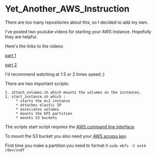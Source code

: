 # Yet_Another_AWS_Instruction
There are too many repositories about this, so I decided to add my own.


I've posted two youtube videos for starting your AWS instance. Hopefully they are helpful.

 
Here's the links to the videos

[part 1](https://youtu.be/fQbL8nxXdWs)

[part 2](https://youtu.be/4wH-MCSfY58)

I'd recommend watching at 1.5 or 2 times speed ;)

There are two important scripts: 

    1. attach_volumes.sh which mounts the volumes on the instances.
    1. start_instance.sh which :
         * starts the ec2 instance 
         * attaches elastic IP
         * associates volumes
         * mounts the EFS partition
         * mounts S3 buckets

The scripts start script requires the [AWS command line interface](https://aws.amazon.com/cli/).

To mount the S3 bucket you also need your [AWS access key](https://docs.aws.amazon.com/general/latest/gr/aws-sec-cred-types.html#access-keys-and-secret-access-keys).

First time you make a partition you need to format it `sudo mkfs -t ext4 /dev/xvdf`
